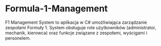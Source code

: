 # Formula-1-Management
F1 Management System to aplikacja w C# umożliwiająca zarządzanie zespołami Formuły 1. System obsługuje role użytkowników (administrator, mechanik, kierowca) oraz funkcje związane z zespołami, wyścigami i personelem.
